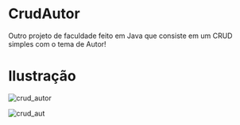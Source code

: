 # CrudAutor
Outro projeto de faculdade feito em Java que consiste em um CRUD simples com o tema de Autor!

# Ilustração

![crud_autor](https://user-images.githubusercontent.com/67906243/190234967-73c093dc-1692-4b68-908a-0d5076604902.png)

![crud_aut](https://user-images.githubusercontent.com/67906243/190235014-c532132d-5cd7-4f14-92aa-cbe1112b8fd6.gif)
